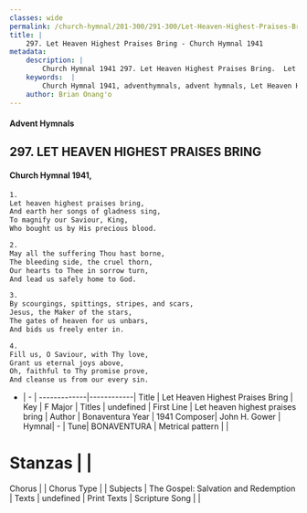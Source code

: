```yaml
---
classes: wide
permalink: /church-hymnal/201-300/291-300/Let-Heaven-Highest-Praises-Bring/
title: |
    297. Let Heaven Highest Praises Bring - Church Hymnal 1941
metadata:
    description: |
        Church Hymnal 1941 297. Let Heaven Highest Praises Bring.  Let heaven highest praises bring,  And earth her songs of gladness sing,  To magnify our Saviour, King,  Who bought us by His precious blood. 
    keywords:  |
        Church Hymnal 1941, adventhymnals, advent hymnals, Let Heaven Highest Praises Bring, Let heaven highest praises bring. 
    author: Brian Onang'o
---
```


#### Advent Hymnals
## 297. LET HEAVEN HIGHEST PRAISES BRING
####  Church Hymnal 1941,

```txt
1.
Let heaven highest praises bring, 
And earth her songs of gladness sing, 
To magnify our Saviour, King, 
Who bought us by His precious blood. 

2.
May all the suffering Thou hast borne, 
The bleeding side, the cruel thorn, 
Our hearts to Thee in sorrow turn, 
And lead us safely home to God. 

3.
By scourgings, spittings, stripes, and scars, 
Jesus, the Maker of the stars, 
The gates of heaven for us unbars, 
And bids us freely enter in. 

4.
Fill us, O Saviour, with Thy love, 
Grant us eternal joys above, 
Oh, faithful to Thy promise prove, 
And cleanse us from our every sin.

```

- |   -  |
-------------|------------|
Title | Let Heaven Highest Praises Bring |
Key | F Major |
Titles | undefined |
First Line | Let heaven highest praises bring |
Author | Bonaventura
Year | 1941
Composer| John H. Gower |
Hymnal|  - |
Tune| BONAVENTURA |
Metrical pattern | |
# Stanzas |  |
Chorus |  |
Chorus Type |  |
Subjects | The Gospel: Salvation and Redemption |
Texts | undefined |
Print Texts | 
Scripture Song |  |
    
